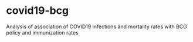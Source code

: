 # covid19-bcg
Analysis of association of COVID19 infections and mortality rates with BCG policy and immunization rates
